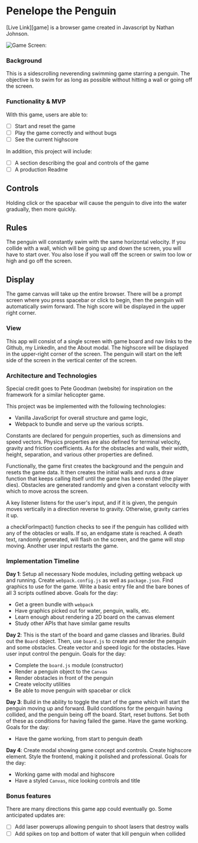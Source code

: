 # Penelope the Penguin

[Live Link][game] is a browser game created in Javascript by Nathan Johnson.

![Game Screen: ][game_screen]

### Background

This is a sidescrolling neverending swimming game starring a penguin. The objective is to swim for as long as possible without hitting a wall or going off the screen.

### Functionality & MVP  

With this game, users are able to:

- [ ] Start and reset the game
- [ ] Play the game correctly and without bugs
- [ ] See the current highscore

In addition, this project will include:

- [ ] A section describing the goal and controls of the game
- [ ] A production Readme

## Controls

Holding click or the spacebar will cause the penguin to dive into the water gradually, then more quickly.

## Rules

The penguin will constantly swim with the same horizontal velocity. If you collide with a wall, which will be going up and down the screen, you will have to start over. You also lose if you wall off the screen or swim too low or high and go off the screen.

## Display

The game canvas will take up the entire browser. There will be a prompt screen where you press spacebar or click to begin, then the penguin will automatically swim forward.  The high score will be displayed in the upper right corner.


### View

This app will consist of a single screen with game board and nav links to the Github, my LinkedIn, and the About modal.  The highscore will be displayed in the upper-right corner of the screen.  The penguin will start on the left side of the screen in the vertical center of the screen.


### Architecture and Technologies


Special credit goes to Pete Goodman (website) for inspiration on the framework for a similar helicopter game.



This project was be implemented with the following technologies:

- Vanilla JavaScript for overall structure and game logic,
- Webpack to bundle and serve up the various scripts.

Constants are declared for penguin properties, such as dimensions and speed vectors. Physics properties are also defined for terminal velocity, gravity and friction coefficients. As for the obstacles and walls, their width, height, separation, and various other properties are defined.   

Functionally, the game first creates the background and the penguin and resets the game data. It then creates the initial walls and runs a draw function that keeps calling itself until the game has been ended (the player dies). Obstacles are generated randomly and given a constant velocity with which to move across the screen.

A key listener listens for the user's input, and if it is given, the penguin moves vertically in a direction reverse to gravity. Otherwise, gravity carries it up.

a checkForImpact() function checks to see if the penguin has collided with any of the obtacles or walls. If so, an endgame state is reached. A death text, randomly generated, will flash on the screen, and the game will stop moving. Another user input restarts the game.

### Implementation Timeline

**Day 1**: Setup all necessary Node modules, including getting webpack up and running.  Create `webpack.config.js` as well as `package.json`. Find graphics to use for the game. Write a basic entry file and the bare bones of all 3 scripts outlined above.  Goals for the day:

- Get a green bundle with `webpack`
- Have graphics picked out for water, penguin, walls, etc.
- Learn enough about rendering a 2D board on the canvas element
- Study other APIs that have similar game results

**Day 2**: This is the start of the board and game classes and libraries. Build out the `Board` object.  Then, use `board.js` to create and render the penguin and some obstacles. Create vector and speed logic for the obstacles. Have user input control the penguin. Goals for the day:

- Complete the `board.js` module (constructor)
- Render a penguin object to the `Canvas`
- Render obstacles in front of the penguin
- Create velocity utilities
- Be able to move penguin with spacebar or click

**Day 3**: Build in the ability to toggle the start of the game which will start the penguin moving up and forward. Build conditions for the penguin having collided, and the penguin being off the board. Start, reset buttons. Set both of these as conditions for having failed the game. Have the game working. Goals for the day:

- Have the game working, from start to penguin death


**Day 4**: Create modal showing game concept and controls. Create highscore element. Style the frontend, making it polished and professional.  Goals for the day:

- Working game with modal and highscore
- Have a styled `Canvas`, nice looking controls and title


### Bonus features

There are many directions this game app could eventually go.  Some anticipated updates are:

- [ ] Add laser powerups allowing penguin to shoot lasers that destroy walls
- [ ] Add spikes on top and bottom of water that kill penguin when collided

[game_screen]: NateDawg90.github.io/dragonflyz
[game_screen]: ./assets/game_screen.png "Penelope the Penguin game Display"
